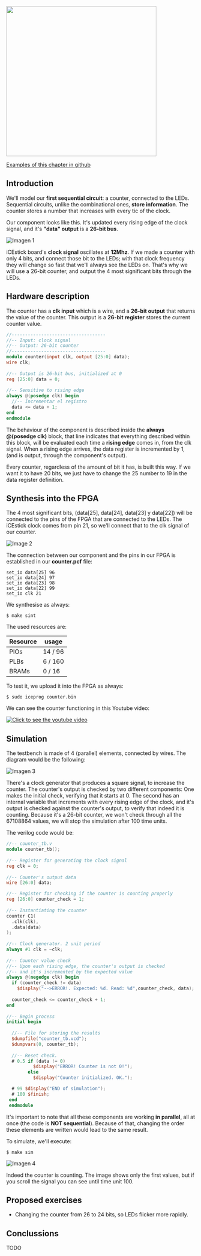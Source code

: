 <img src="https://github.com/Obijuan/open-fpga-verilog-tutorial/raw/master/tutorial/ICESTICK/T04-counter/images/T04-counter-iCEstick-1.png" width="400" align="center">

[Examples of this chapter in github](https://github.com/Obijuan/open-fpga-verilog-tutorial/tree/master/tutorial/ICESTICK/T04-counter)

## Introduction
We'll model our **first sequential circuit**: a counter, connected to the LEDs. Sequential circuits, unlike the combinational ones, **store information**. The counter stores a number that increases with every tic of the clock.

Our component looks like this. It's updated every rising edge of the clock signal, and it's **"data" output** is a **26-bit bus**.

![Imagen 1](https://github.com/Obijuan/open-fpga-verilog-tutorial/raw/master/tutorial/ICESTICK/T04-counter/images/counter-1.png)

iCEstick board's **clock signal** oscillates at **12Mhz**. If we made a counter with only 4 bits, and connect those bit to the LEDs; with that clock frequency they will change so fast that we'll always see the LEDs on. That's why we will use a 26-bit counter, and output the 4 most significant bits through the LEDs.

## Hardware description

The counter has a **clk input** which is a wire, and a **26-bit output** that returns the value of the counter. This output is a **26-bit register** stores the current counter value. 

```verilog
//-----------------------------------
//-- Input: clock signal
//-- Output: 26-bit counter
//-----------------------------------
module counter(input clk, output [25:0] data);
wire clk;
    
//-- Output is 26-bit bus, initialized at 0
reg [25:0] data = 0;
    
//-- Sensitive to rising edge
always @(posedge clk) begin
  //-- Incrementar el registro
  data <= data + 1;
end
endmodule
```

The behaviour of the component is described inside the **always @(posedge clk)** block, that line indicates that everything described within this block, will be evaluated each time a **rising edge** comes in, from the clk signal. When a rising edge arrives, the data register is incremented by 1, (and is output, through the component's output).

Every counter, regardless of the amount of bit it has, is built this way. If we want it to have 20 bits, we just have to change the 25 number to 19 in the data register definition.

## Synthesis into the FPGA

The 4 most significant bits, (data[25], data[24], data[23] y data[22]) will be connected to the pins of the FPGA that are connected to the LEDs. The iCEstick clock comes from pin 21, so we'll connect that to the clk signal of our counter.

![Image 2](https://github.com/Obijuan/open-fpga-verilog-tutorial/raw/master/tutorial/ICESTICK/T04-counter/images/counter-2.png)

The connection between our component and the pins in our FPGA is established in our **counter.pcf** file:

    set_io data[25] 96
    set_io data[24] 97
    set_io data[23] 98
    set_io data[22] 99
    set_io clk 21

We synthesise as always:

    $ make sint

The used resources are:

| Resource | usage
|----------|-----------
|PIOs      | 14 / 96
|PLBs      | 6 / 160
|BRAMs     | 0 / 16

To test it, we upload it into the FPGA as always:

    $ sudo iceprog counter.bin

We can see the counter functioning in this Youtube video:

[![Click to see the youtube video](http://img.youtube.com/vi/x9_OwUAtts4/0.jpg)](https://www.youtube.com/watch?v=x9_OwUAtts4)

## Simulation

The testbench is made of 4 (parallel) elements, connected by wires. The diagram would be the following:

![Imagen 3](https://github.com/Obijuan/open-fpga-verilog-tutorial/raw/master/tutorial/ICESTICK/T04-counter/images/counter-3.png)

There's a clock generator that produces a square signal, to increase the counter. The counter's output is checked by two different components: One makes the initial check, verifying that it starts at 0. The second has an internal variable that increments with every rising edge of the clock, and it's output is checked against the counter's output, to verify that indeed it is counting. Because it's a 26-bit counter, we won't check through all the 67108864 values, we will stop the simulation after 100 time units.

The verilog code would be:

```verilog
//-- counter_tb.v
module counter_tb();
    
//-- Register for generating the clock signal
reg clk = 0;
    
//-- Counter's output data
wire [26:0] data;

//-- Register for checking if the counter is counting properly
reg [26:0] counter_check = 1;
    
//-- Instantiating the counter
counter C1(
  .clk(clk),
  .data(data)
);
    
//-- Clock generator. 2 unit period
always #1 clk = ~clk;
    
//-- Counter value check
//-- Upon each rising edge, the counter's output is checked
//-- and it's incremented by the expected value
always @(negedge clk) begin
  if (counter_check != data)
    $display("-->ERROR!. Expected: %d. Read: %d",counter_check, data);
    
  counter_check <= counter_check + 1;
end
    
//-- Begin process
initial begin
    
  //-- File for storing the results
  $dumpfile("counter_tb.vcd");
  $dumpvars(0, counter_tb);
    
  //-- Reset check.
  # 0.5 if (data != 0)
          $display("ERROR! Counter is not 0!");
        else
          $display("Counter initialized. OK.");

  # 99 $display("END of simulation");
  # 100 $finish;
 end
 endmodule
```

It's important to note that all these components are working **in parallel**, all at once (the code is **NOT sequential**). Because of that, changing the order these elements are written would lead to the same result.

To simulate, we'll execute:

    $ make sim

![Imagen 4](https://github.com/Obijuan/open-fpga-verilog-tutorial/raw/master/tutorial/ICESTICK/T04-counter/images/T04-counter-sim-1.png)

Indeed the counter is counting. The image shows only the first values, but if you scroll the signal you can see until time unit 100.

## Proposed exercises
* Changing the counter from 26 to 24 bits, so LEDs flicker more rapidly.

## Conclussions
TODO
